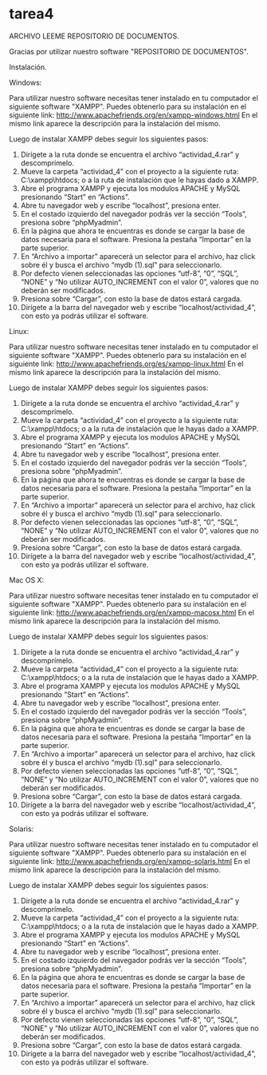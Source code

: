 tarea4
======
ARCHIVO LEEME REPOSITORIO DE DOCUMENTOS.

Gracias por utilizar nuestro software "REPOSITORIO DE DOCUMENTOS".

Instalación.

Windows:

Para utilizar nuestro software necesitas tener instalado en tu computador el siguiente software "XAMPP". 
Puedes obtenerlo para su instalación en el siguiente link: 
http://www.apachefriends.org/en/xampp-windows.html 
En el mismo link aparece la descripción para la instalación del mismo.

Luego de instalar XAMPP debes seguir los siguientes pasos:

1.	Dirígete a la ruta donde se encuentra el archivo “actividad_4.rar” y descomprímelo.
2.	Mueve la carpeta “actividad_4” con el proyecto a la siguiente ruta: C:\xampp\htdocs; o a la ruta de instalación que le hayas dado a XAMPP.
3.	Abre el programa XAMPP y ejecuta los modulos APACHE y MySQL presionando “Start” en “Actions”.
4.	Abre tu navegador web y escribe “localhost”, presiona enter.
5.	En el costado izquierdo del navegador podrás ver la sección “Tools”, presiona sobre “phpMyadmin”.
6.	En la página que ahora te encuentras es donde se cargar la base de datos necesaria para el software. Presiona la pestaña “Importar” en la parte superior.
7.	En “Archivo a importar” aparecerá un selector para el archivo, haz click sobre él y busca el archivo “mydb (1).sql” para seleccionarlo.
8.	Por defecto vienen seleccionadas las opciones “utf-8”, “0”, “SQL”, “NONE” y “No utilizar AUTO_INCREMENT con el valor 0”, valores que no deberán ser modificados. 
9.	Presiona sobre “Cargar”, con esto la base de datos estará cargada.
10.	Dirígete a la barra del navegador web y escribe “localhost/actividad_4”, con esto ya podrás utilizar el software.

Linux:

Para utilizar nuestro software necesitas tener instalado en tu computador el siguiente software "XAMPP". 
Puedes obtenerlo para su instalación en el siguiente link: 
http://www.apachefriends.org/es/xampp-linux.html
En el mismo link aparece la descripción para la instalación del mismo. 

Luego de instalar XAMPP debes seguir los siguientes pasos:

1.	Dirígete a la ruta donde se encuentra el archivo “actividad_4.rar” y descomprímelo.
2.	Mueve la carpeta “actividad_4” con el proyecto a la siguiente ruta: C:\xampp\htdocs; o a la ruta de instalación que le hayas dado a XAMPP.
3.	Abre el programa XAMPP y ejecuta los modulos APACHE y MySQL presionando “Start” en “Actions”.
4.	Abre tu navegador web y escribe “localhost”, presiona enter.
5.	En el costado izquierdo del navegador podrás ver la sección “Tools”, presiona sobre “phpMyadmin”.
6.	En la página que ahora te encuentras es donde se cargar la base de datos necesaria para el software. Presiona la pestaña “Importar” en la parte superior.
7.	En “Archivo a importar” aparecerá un selector para el archivo, haz click sobre él y busca el archivo “mydb (1).sql” para seleccionarlo.
8.	Por defecto vienen seleccionadas las opciones “utf-8”, “0”, “SQL”, “NONE” y “No utilizar AUTO_INCREMENT con el valor 0”, valores que no deberán ser modificados. 
9.	Presiona sobre “Cargar”, con esto la base de datos estará cargada.
10.	Dirígete a la barra del navegador web y escribe “localhost/actividad_4”, con esto ya podrás utilizar el software.

Mac OS X:

Para utilizar nuestro software necesitas tener instalado en tu computador el siguiente software "XAMPP". 
Puedes obtenerlo para su instalación en el siguiente link: 
http://www.apachefriends.org/en/xampp-macosx.html
En el mismo link aparece la descripción para la instalación del mismo.

Luego de instalar XAMPP debes seguir los siguientes pasos:

1.	Dirígete a la ruta donde se encuentra el archivo “actividad_4.rar” y descomprímelo.
2.	Mueve la carpeta “actividad_4” con el proyecto a la siguiente ruta: C:\xampp\htdocs; o a la ruta de instalación que le hayas dado a XAMPP.
3.	Abre el programa XAMPP y ejecuta los modulos APACHE y MySQL presionando “Start” en “Actions”.
4.	Abre tu navegador web y escribe “localhost”, presiona enter.
5.	En el costado izquierdo del navegador podrás ver la sección “Tools”, presiona sobre “phpMyadmin”.
6.	En la página que ahora te encuentras es donde se cargar la base de datos necesaria para el software. Presiona la pestaña “Importar” en la parte superior.
7.	En “Archivo a importar” aparecerá un selector para el archivo, haz click sobre él y busca el archivo “mydb (1).sql” para seleccionarlo.
8.	Por defecto vienen seleccionadas las opciones “utf-8”, “0”, “SQL”, “NONE” y “No utilizar AUTO_INCREMENT con el valor 0”, valores que no deberán ser modificados. 
9.	Presiona sobre “Cargar”, con esto la base de datos estará cargada.
10.	Dirígete a la barra del navegador web y escribe “localhost/actividad_4”, con esto ya podrás utilizar el software.

Solaris:

Para utilizar nuestro software necesitas tener instalado en tu computador el siguiente software "XAMPP". 
Puedes obtenerlo para su instalación en el siguiente link: 
http://www.apachefriends.org/en/xampp-solaris.html
En el mismo link aparece la descripción para la instalación del mismo.

Luego de instalar XAMPP debes seguir los siguientes pasos:

1.	Dirígete a la ruta donde se encuentra el archivo “actividad_4.rar” y descomprímelo.
2.	Mueve la carpeta “actividad_4” con el proyecto a la siguiente ruta: C:\xampp\htdocs; o a la ruta de instalación que le hayas dado a XAMPP.
3.	Abre el programa XAMPP y ejecuta los modulos APACHE y MySQL presionando “Start” en “Actions”.
4.	Abre tu navegador web y escribe “localhost”, presiona enter.
5.	En el costado izquierdo del navegador podrás ver la sección “Tools”, presiona sobre “phpMyadmin”.
6.	En la página que ahora te encuentras es donde se cargar la base de datos necesaria para el software. Presiona la pestaña “Importar” en la parte superior.
7.	En “Archivo a importar” aparecerá un selector para el archivo, haz click sobre él y busca el archivo “mydb (1).sql” para seleccionarlo.
8.	Por defecto vienen seleccionadas las opciones “utf-8”, “0”, “SQL”, “NONE” y “No utilizar AUTO_INCREMENT con el valor 0”, valores que no deberán ser modificados. 
9.	Presiona sobre “Cargar”, con esto la base de datos estará cargada.
10.	Dirígete a la barra del navegador web y escribe “localhost/actividad_4”, con esto ya podrás utilizar el software.


